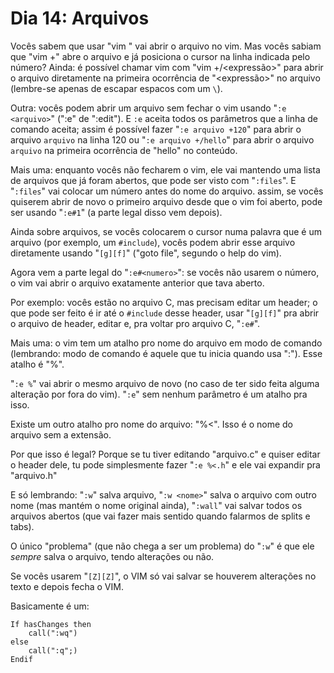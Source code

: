 # Dia 14: Arquivos

Vocês sabem que usar "vim <arquivo>" vai abrir o arquivo no vim. Mas vocês
sabiam que "vim <arquivo> +<numero>" abre o arquivo e já posiciona o cursor na
linha indicada pelo número? Ainda: é possível chamar vim com "vim <arquivo>
+/<expressão>" para abrir o arquivo diretamente na primeira ocorrência de
"<expressão>" no arquivo (lembre-se apenas de escapar espacos com um `\`).

Outra: vocês podem abrir um arquivo sem fechar o vim usando "`:e <arquivo>`"
(":e" de ":edit"). E `:e` aceita todos os parâmetros que a linha de comando
aceita; assim é possível fazer "`:e arquivo +120`" para abrir o arquivo
`arquivo` na linha 120 ou "`:e arquivo +/hello`" para abrir o arquivo `arquivo`
na primeira ocorrência de "hello" no conteúdo.

Mais uma: enquanto vocês não fecharem o vim, ele vai mantendo uma lista de
arquivos que já foram abertos, que pode ser visto com "`:files`". E "`:files`"
vai colocar um número antes do nome do arquivo. assim, se vocês quiserem abrir
de novo o primeiro arquivo desde que o vim foi aberto, pode ser usando "`:e#1`"
(a parte legal disso vem depois).

Ainda sobre arquivos, se vocês colocarem o cursor numa palavra que é um arquivo
(por exemplo, um `#include`), vocês podem abrir esse arquivo diretamente usando
"`[g][f]`" ("goto file", segundo o help do vim).

Agora vem a parte legal do "`:e#<numero>`": se vocês não usarem o número, o vim
vai abrir o arquivo exatamente anterior que tava aberto.

Por exemplo: vocês estão no arquivo C, mas precisam editar um header; o que
pode ser feito é ir até o `#include` desse header, usar "`[g][f]`" pra abrir o
arquivo de header, editar e, pra voltar pro arquivo C, "`:e#`".

Mais uma: o vim tem um atalho pro nome do arquivo em modo de comando
(lembrando: modo de comando é aquele que tu inicia quando usa ":"). Esse atalho
é "%".

"`:e %`" vai abrir o mesmo arquivo de novo (no caso de ter sido feita alguma
alteração por fora do vim). "`:e`" sem nenhum parâmetro é um atalho pra isso.

Existe um outro atalho pro nome do arquivo: "%<". Isso é o nome do arquivo sem a extensão.

Por que isso é legal? Porque se tu tiver editando "arquivo.c" e quiser editar o
header dele, tu pode simplesmente fazer "`:e %<.h`" e ele vai expandir pra
"arquivo.h"

E só lembrando: "`:w`" salva arquivo, "`:w <nome>`" salva o arquivo com outro
nome (mas mantém o nome original ainda), "`:wall`" vai salvar todos os arquivos
abertos (que vai fazer mais sentido quando falarmos de splits e tabs).

O único "problema" (que não chega a ser um problema) do "`:w`" é que ele
*sempre* salva o arquivo, tendo alterações ou não.

Se vocês usarem "`[Z][Z]`", o VIM só vai salvar se houverem alterações no texto
e depois fecha o VIM.

Basicamente é um: 

	If hasChanges then 
		call(":wq")
	else
		call(":q";)
	Endif
